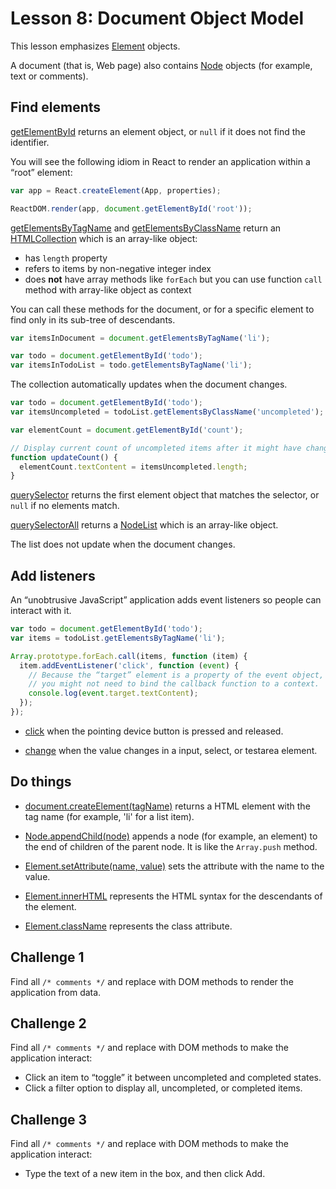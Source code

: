 # Lesson 8: Document Object Model

This lesson emphasizes [Element](https://developer.mozilla.org/en-US/docs/Web/API/Element) objects.

A document (that is, Web page) also contains [Node](https://developer.mozilla.org/en-US/docs/Web/API/Node) objects (for example, text or comments).

## Find elements

[getElementById](https://developer.mozilla.org/en-US/docs/Web/API/Document/getElementById) returns an element object, or `null` if it does not find the identifier.

You will see the following idiom in React to render an application within a “root” element:

```js
var app = React.createElement(App, properties);

ReactDOM.render(app, document.getElementById('root'));
```

[getElementsByTagName](https://developer.mozilla.org/en-US/docs/Web/API/Element/getElementsByTagName) and [getElementsByClassName](https://developer.mozilla.org/en-US/docs/Web/API/Element/getElementsByClassName) return an [HTMLCollection](https://developer.mozilla.org/en-US/docs/Web/API/HTMLCollection) which is an array-like object:

* has `length` property
* refers to items by non-negative integer index
* does **not** have array methods like `forEach` but you can use function `call` method with array-like object as context

You can call these methods for the document, or for a specific element to find only in its sub-tree of descendants.

```js
var itemsInDocument = document.getElementsByTagName('li');

var todo = document.getElementById('todo');
var itemsInTodoList = todo.getElementsByTagName('li');
```

The collection automatically updates when the document changes.

```js
var todo = document.getElementById('todo');
var itemsUncompleted = todoList.getElementsByClassName('uncompleted');

var elementCount = document.getElementById('count');

// Display current count of uncompleted items after it might have changed.
function updateCount() {
  elementCount.textContent = itemsUncompleted.length;
}
```

[querySelector](https://developer.mozilla.org/en-US/docs/Web/API/Element/querySelector) returns the first element object that matches the selector, or `null` if no elements match.

[querySelectorAll](https://developer.mozilla.org/en-US/docs/Web/API/Element/querySelectorAll) returns a [NodeList](https://developer.mozilla.org/en-US/docs/Web/API/NodeList) which is an array-like object.

The list does not update when the document changes.

## Add listeners

An “unobtrusive JavaScript” application adds event listeners so people can interact with it.

```js
var todo = document.getElementById('todo');
var items = todoList.getElementsByTagName('li');

Array.prototype.forEach.call(items, function (item) {
  item.addEventListener('click', function (event) {
    // Because the “target” element is a property of the event object,
    // you might not need to bind the callback function to a context.
    console.log(event.target.textContent);
  });
});
```

* [click](https://developer.mozilla.org/en-US/docs/Web/Events/click) when the pointing device button is pressed and released.

* [change](https://developer.mozilla.org/en-US/docs/Web/Events/change) when the value changes in a input, select, or testarea element.

## Do things

* [document.createElement(tagName)](https://developer.mozilla.org/en-US/docs/Web/API/Document/createElement) returns a HTML element with the tag name (for example, 'li' for a list item).

* [Node.appendChild(node)](https://developer.mozilla.org/en-US/docs/Web/API/Node/appendChild) appends a node (for example, an element) to the end of children of the parent node. It is like the `Array.push` method.

* [Element.setAttribute(name, value)](https://developer.mozilla.org/en-US/docs/Web/API/Element/setAttribute) sets the attribute with the name to the value.

* [Element.innerHTML](https://developer.mozilla.org/en-US/docs/Web/API/Element/innerHTML) represents the HTML syntax for the descendants of the element.

* [Element.className](https://developer.mozilla.org/en-US/docs/Web/API/Element/className) represents the class attribute.

## Challenge 1

Find all `/* comments */` and replace with DOM methods to render the application from data.

## Challenge 2

Find all `/* comments */` and replace with DOM methods to make the application interact:

* Click an item to “toggle” it between uncompleted and completed states.
* Click a filter option to display all, uncompleted, or completed items.

## Challenge 3

Find all `/* comments */` and replace with DOM methods to make the application interact:

* Type the text of a new item in the box, and then click Add.

